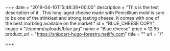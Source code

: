 +++
date = "2019-04-10T15:48:38+00:00"
description = "This is the test description of it . This long-aged cheese made with Penicillium mold is sure to be one of the stinkiest and strong tasting cheese. It comes with one of the best marbling available on the market."
id = "BLUE_CHEESE COPY"
image = "/ecomm/uploads/blue.jpg"
name = "Blue cheese"
price = 12.95
product_url = "https://snipcart-hugo-forestry.netlify.com"
title = ""
url = "/"

+++
